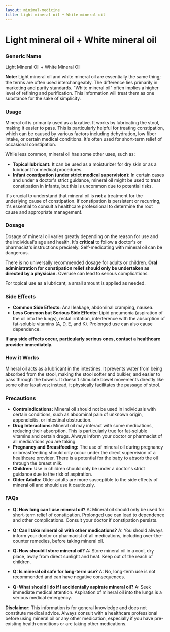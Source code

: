 ```yaml
---
layout: minimal-medicine
title: Light mineral oil + White mineral oil
---
```


# Light mineral oil + White mineral oil
### Generic Name
Light Mineral Oil + White Mineral Oil

**Note:**  Light mineral oil and white mineral oil are essentially the same thing; the terms are often used interchangeably.  The difference lies primarily in marketing and purity standards.  "White mineral oil" often implies a higher level of refining and purification.  This information will treat them as one substance for the sake of simplicity.

### Usage
Mineral oil is primarily used as a laxative. It works by lubricating the stool, making it easier to pass.  This is particularly helpful for treating constipation, which can be caused by various factors including dehydration, low fiber intake, or certain medical conditions.  It's often used for short-term relief of occasional constipation.  


While less common, mineral oil has some other uses, such as:

* **Topical lubricant:** It can be used as a moisturizer for dry skin or as a lubricant for medical procedures.
* **Infant constipation (under strict medical supervision):**  In certain cases and under a doctor's strict guidance, mineral oil might be used to treat constipation in infants, but this is uncommon due to potential risks.


It's crucial to understand that mineral oil is **not** a treatment for the underlying cause of constipation. If constipation is persistent or recurring, it's essential to consult a healthcare professional to determine the root cause and appropriate management.


### Dosage
Dosage of mineral oil varies greatly depending on the reason for use and the individual's age and health.  It's **critical** to follow a doctor's or pharmacist's instructions precisely.  Self-medicating with mineral oil can be dangerous.

There is no universally recommended dosage for adults or children.  **Oral administration for constipation relief should only be undertaken as directed by a physician.**  Overuse can lead to serious complications.  

For topical use as a lubricant, a small amount is applied as needed.


### Side Effects

* **Common Side Effects:** Anal leakage, abdominal cramping, nausea.
* **Less Common but Serious Side Effects:** Lipid pneumonia (aspiration of the oil into the lungs), rectal irritation, interference with the absorption of fat-soluble vitamins (A, D, E, and K).  Prolonged use can also cause dependence.

**If any side effects occur, particularly serious ones, contact a healthcare provider immediately.**


### How it Works
Mineral oil acts as a lubricant in the intestines. It prevents water from being absorbed from the stool, making the stool softer and bulkier, and easier to pass through the bowels. It doesn't stimulate bowel movements directly like some other laxatives; instead, it physically facilitates the passage of stool.


### Precautions

* **Contraindications:** Mineral oil should not be used in individuals with certain conditions, such as abdominal pain of unknown origin, appendicitis, or intestinal obstruction.
* **Drug Interactions:** Mineral oil may interact with some medications, reducing their absorption. This is particularly true for fat-soluble vitamins and certain drugs.  Always inform your doctor or pharmacist of all medications you are taking.
* **Pregnancy and Breastfeeding:** The use of mineral oil during pregnancy or breastfeeding should only occur under the direct supervision of a healthcare provider.  There is a potential for the baby to absorb the oil through the breast milk.
* **Children:** Use in children should only be under a doctor's strict guidance due to the risk of aspiration.
* **Older Adults:** Older adults are more susceptible to the side effects of mineral oil and should use it cautiously.

### FAQs

* **Q: How long can I use mineral oil?**  A:  Mineral oil should only be used for short-term relief of constipation.  Prolonged use can lead to dependence and other complications.  Consult your doctor if constipation persists.

* **Q: Can I take mineral oil with other medications?** A:  You should always inform your doctor or pharmacist of all medications, including over-the-counter remedies, before taking mineral oil.

* **Q: How should I store mineral oil?** A:  Store mineral oil in a cool, dry place, away from direct sunlight and heat. Keep out of the reach of children.

* **Q: Is mineral oil safe for long-term use?** A: No, long-term use is not recommended and can have negative consequences.

* **Q:  What should I do if I accidentally aspirate mineral oil?** A:  Seek immediate medical attention.  Aspiration of mineral oil into the lungs is a serious medical emergency.

**Disclaimer:** This information is for general knowledge and does not constitute medical advice. Always consult with a healthcare professional before using mineral oil or any other medication, especially if you have pre-existing health conditions or are taking other medications.
